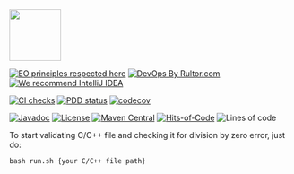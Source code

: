 <img src="https://www.polystat.org/logo.svg" height="92px"/>

[![EO principles respected here](https://www.elegantobjects.org/badge.svg)](https://www.elegantobjects.org)
[![DevOps By Rultor.com](http://www.rultor.com/b/polystat/far)](http://www.rultor.com/p/polystat/far)
[![We recommend IntelliJ IDEA](https://www.elegantobjects.org/intellij-idea.svg)](https://www.jetbrains.com/idea/)

[![CI checks](https://github.com/polystat/far/actions/workflows/mvn.yml/badge.svg)](https://github.com/polystat/far/actions/workflows/mvn.yml)
[![PDD status](http://www.0pdd.com/svg?name=polystat/far)](http://www.0pdd.com/p?name=polystat/far)
[![codecov](https://codecov.io/gh/polystat/far/branch/master/graph/badge.svg)](https://codecov.io/gh/polystat/far)

[![Javadoc](http://www.javadoc.io/badge/org.polystat/far.svg)](http://www.javadoc.io/doc/org.polystat/far)
[![License](https://img.shields.io/badge/license-MIT-green.svg)](https://github.com/polystat/far/blob/master/LICENSE.txt)
[![Maven Central](https://img.shields.io/maven-central/v/org.polystat/far.svg)](https://maven-badges.herokuapp.com/maven-central/org.polystat/far)
[![Hits-of-Code](https://hitsofcode.com/github/polystat/far)](https://hitsofcode.com/view/github/polystat/far)
![Lines of code](https://img.shields.io/tokei/lines/github/polystat/far)

To start validating C/C++ file and checking it for division by zero error, just do:
```shell
bash run.sh {your C/C++ file path}
```

